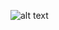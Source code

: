 

![alt text](https://laravelnews.s3.amazonaws.com/images/first-laravel-app-1655731688.png?w=1366&h=683.31031349387&q=90&auto=format&fit=crop)

<!---
chauvmreactplus/chauvmreactplus is a ✨ special ✨ repository because its `README.md` (this file) appears on your GitHub profile.
You can click the Preview link to take a look at your changes.
--->
